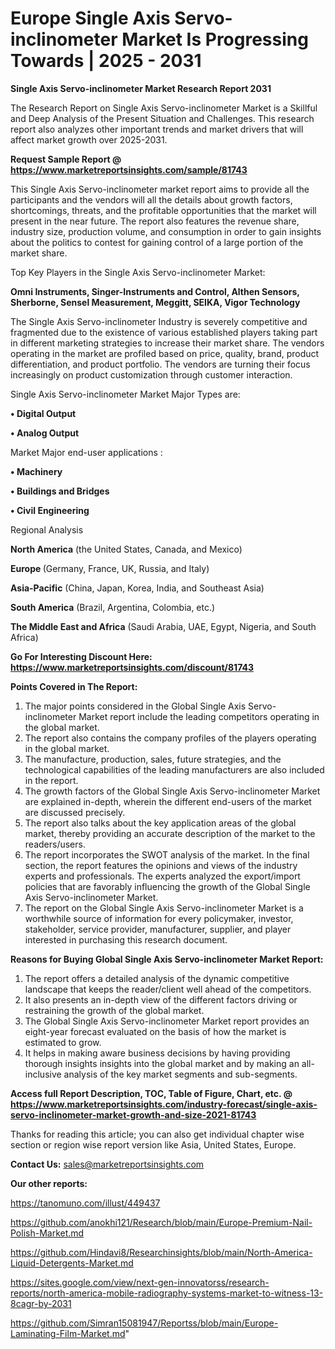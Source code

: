 # Europe Single Axis Servo-inclinometer Market Is Progressing Towards | 2025 - 2031

<strong>Single Axis Servo-inclinometer Market Research Report 2031</strong>

The Research Report on Single Axis Servo-inclinometer Market is a Skillful and Deep Analysis of the Present Situation and Challenges. This research report also analyzes other important trends and market drivers that will affect market growth over 2025-2031.

<strong>Request Sample Report @ <a href=https://www.marketreportsinsights.com/sample/81743>https://www.marketreportsinsights.com/sample/81743</a></strong>

This Single Axis Servo-inclinometer market report aims to provide all the participants and the vendors will all the details about growth factors, shortcomings, threats, and the profitable opportunities that the market will present in the near future. The report also features the revenue share, industry size, production volume, and consumption in order to gain insights about the politics to contest for gaining control of a large portion of the market share.

Top Key Players in the Single Axis Servo-inclinometer Market:

<strong>Omni Instruments, Singer-Instruments and Control, Althen Sensors, Sherborne, Sensel Measurement, Meggitt, SEIKA, Vigor Technology</strong>

The Single Axis Servo-inclinometer Industry is severely competitive and fragmented due to the existence of various established players taking part in different marketing strategies to increase their market share. The vendors operating in the market are profiled based on price, quality, brand, product differentiation, and product portfolio. The vendors are turning their focus increasingly on product customization through customer interaction.

Single Axis Servo-inclinometer Market Major Types are:

<strong>• Digital Output

• Analog Output</strong>

Market Major end-user applications :

<strong>• Machinery

• Buildings and Bridges

• Civil Engineering</strong>

Regional Analysis

</u><strong><b>North America</b></strong> (the United States, Canada, and Mexico)

<strong><b>Europe </b></strong>(Germany, France, UK, Russia, and Italy)

<strong><b>Asia-Pacific</b></strong> (China, Japan, Korea, India, and Southeast Asia)

<strong><b>South America</b></strong> (Brazil, Argentina, Colombia, etc.)

<strong><b>The Middle East and Africa</b></strong> (Saudi Arabia, UAE, Egypt, Nigeria, and South Africa)

<strong>Go For Interesting Discount Here: <a href=https://www.marketreportsinsights.com/discount/81743>https://www.marketreportsinsights.com/discount/81743</a></strong>

<strong>Points Covered in The Report:</strong>
<ol>
  <li>The major points considered in the Global Single Axis Servo-inclinometer Market report include the leading competitors operating in the global market.</li>
  <li>The report also contains the company profiles of the players operating in the global market.</li>
  <li>The manufacture, production, sales, future strategies, and the technological capabilities of the leading manufacturers are also included in the report.</li>
  <li>The growth factors of the Global Single Axis Servo-inclinometer Market are explained in-depth, wherein the different end-users of the market are discussed precisely.</li>
  <li>The report also talks about the key application areas of the global market, thereby providing an accurate description of the market to the readers/users.</li>
  <li>The report incorporates the SWOT analysis of the market. In the final section, the report features the opinions and views of the industry experts and professionals. The experts analyzed the export/import policies that are favorably influencing the growth of the Global Single Axis Servo-inclinometer Market.</li>
  <li>The report on the Global Single Axis Servo-inclinometer Market is a worthwhile source of information for every policymaker, investor, stakeholder, service provider, manufacturer, supplier, and player interested in purchasing this research document.</li>
</ol>
<strong>Reasons for Buying Global Single Axis Servo-inclinometer Market Report:</strong>

<ol>
  <li>The report offers a detailed analysis of the dynamic competitive landscape that keeps the reader/client well ahead of the competitors.</li>
  <li>It also presents an in-depth view of the different factors driving or restraining the growth of the global market.</li>
  <li>The Global Single Axis Servo-inclinometer Market report provides an eight-year forecast evaluated on the basis of how the market is estimated to grow.</li>
  <li>It helps in making aware business decisions by having providing thorough insights insights into the global market and by making an all-inclusive analysis of the key market segments and sub-segments.</li>
</ol>
<strong>Access full Report Description, TOC, Table of Figure, Chart, etc. @ <a href=https://www.marketreportsinsights.com/industry-forecast/single-axis-servo-inclinometer-market-growth-and-size-2021-81743>https://www.marketreportsinsights.com/industry-forecast/single-axis-servo-inclinometer-market-growth-and-size-2021-81743</a></strong>


Thanks for reading this article; you can also get individual chapter wise section or region wise report version like Asia, United States, Europe.

<strong>Contact Us:</strong>
sales@marketreportsinsights.com

<strong>Our other reports:</strong>

<a href=https://tanomuno.com/illust/449437>https://tanomuno.com/illust/449437</a>

<a href=https://github.com/anokhi121/Research/blob/main/Europe-Premium-Nail-Polish-Market.md>https://github.com/anokhi121/Research/blob/main/Europe-Premium-Nail-Polish-Market.md</a>

<a href=https://github.com/Hindavi8/Researchinsights/blob/main/North-America-Liquid-Detergents-Market.md>https://github.com/Hindavi8/Researchinsights/blob/main/North-America-Liquid-Detergents-Market.md</a>

<a href=https://sites.google.com/view/next-gen-innovatorss/research-reports/north-america-mobile-radiography-systems-market-to-witness-13-8cagr-by-2031>https://sites.google.com/view/next-gen-innovatorss/research-reports/north-america-mobile-radiography-systems-market-to-witness-13-8cagr-by-2031</a>

<a href=https://github.com/Simran15081947/Reportss/blob/main/Europe-Laminating-Film-Market.md>https://github.com/Simran15081947/Reportss/blob/main/Europe-Laminating-Film-Market.md</a>"
